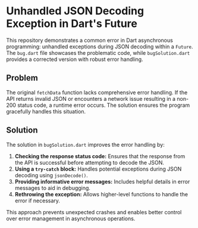 # Unhandled JSON Decoding Exception in Dart's Future

This repository demonstrates a common error in Dart asynchronous programming:  unhandled exceptions during JSON decoding within a `Future`. The `bug.dart` file showcases the problematic code, while `bugSolution.dart` provides a corrected version with robust error handling.

## Problem

The original `fetchData` function lacks comprehensive error handling. If the API returns invalid JSON or encounters a network issue resulting in a non-200 status code, a runtime error occurs.  The solution ensures the program gracefully handles this situation.

## Solution

The solution in `bugSolution.dart` improves the error handling by:

1. **Checking the response status code:** Ensures that the response from the API is successful before attempting to decode the JSON.
2. **Using a `try-catch` block:**  Handles potential exceptions during JSON decoding using `jsonDecode()`.
3. **Providing informative error messages:** Includes helpful details in error messages to aid in debugging.
4. **Rethrowing the exception:** Allows higher-level functions to handle the error if necessary.

This approach prevents unexpected crashes and enables better control over error management in asynchronous operations.